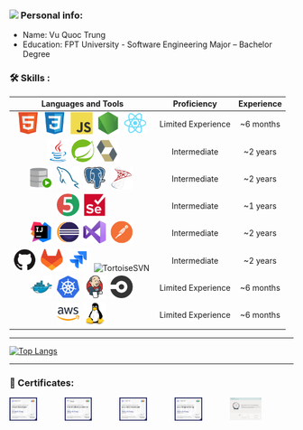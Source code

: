 ### <img src="https://media.giphy.com/media/WUlplcMpOCEmTGBtBW/giphy.gif" width="30"> Personal info:
- Name: Vu Quoc Trung
- Education: FPT University - Software Engineering Major – Bachelor Degree

### :hammer_and_wrench: Skills :
| Languages and Tools | Proficiency | Experience |
| :---: | :---: | :---: |
| <img src="https://github.com/devicons/devicon/blob/master/icons/html5/html5-original.svg" title="HTML" alt="HTML" width="40" height="40"/>&nbsp; <img src="https://github.com/devicons/devicon/blob/master/icons/css3/css3-original.svg"  title="CSS" alt="CSS" width="40" height="40"/>&nbsp; <img src="https://github.com/devicons/devicon/blob/master/icons/javascript/javascript-original.svg" title="JavaScript" alt="JavaScript" width="40" height="40"/>&nbsp;  <img src="https://github.com/devicons/devicon/blob/master/icons/nodejs/nodejs-original.svg" title="NodeJS" alt="NodeJS" width="40" height="40"/>&nbsp; <img src="https://github.com/devicons/devicon/blob/master/icons/react/react-original.svg" title="React" alt="React" width="40" height="40"/>&nbsp;| Limited Experience | ~6 months | 
| <img src="https://github.com/devicons/devicon/blob/master/icons/java/java-original.svg" title="Java" alt="Java" width="40" height="40"/> <img src="https://github.com/devicons/devicon/blob/master/icons/spring/spring-original.svg" title="Spring" alt="Spring" width="40" height="40"/> <img src="https://github.com/devicons/devicon/blob/master/icons/hibernate/hibernate-original.svg" title="Hibernate" alt="Hibernate" width="40" height="40"/>| Intermediate | ~2 years | 
| <img src="https://github.com/devicons/devicon/blob/master/icons/sqldeveloper/sqldeveloper-original.svg" title="SQLDeveloper"  alt="SQLDeveloper" width="40" height="40"/>&nbsp; <img src="https://github.com/devicons/devicon/blob/master/icons/mysql/mysql-original.svg" title="MySQL"  alt="MySQL" width="40" height="40"/>&nbsp; <img src="https://github.com/devicons/devicon/blob/master/icons/postgresql/postgresql-original.svg" title="PostgresSQL"  alt="PostgresSQL" width="40" height="40"/>&nbsp; <img src="https://github.com/devicons/devicon/blob/master/icons/microsoftsqlserver/microsoftsqlserver-original.svg" title="SQLServer"  alt="SQLServer" width="40" height="40"/>&nbsp; | Intermediate | ~2 years | 
| <img src="https://github.com/devicons/devicon/blob/master/icons/junit/junit-original.svg" title="JUnit"  alt="JUnit" width="40" height="40"/>&nbsp; <img src="https://github.com/devicons/devicon/blob/master/icons/selenium/selenium-original.svg" title="Selenium"  alt="Selenium" width="40" height="40"/>&nbsp; | Intermediate | ~1 years | 
| <img src="https://github.com/devicons/devicon/blob/master/icons/intellij/intellij-original.svg" title="IntelliJ" alt="IntelliJ" width="40" height="40"/>&nbsp; <img src="https://github.com/devicons/devicon/blob/master/icons/eclipse/eclipse-original.svg" title="Eclipse" alt="Eclipse" width="40" height="40"/>&nbsp; <img src="https://github.com/devicons/devicon/blob/master/icons/visualstudio/visualstudio-original.svg" title="VSCode" alt="VSCode" width="40" height="40"/>&nbsp; <img src="https://github.com/devicons/devicon/blob/master/icons/postman/postman-original.svg" title="Postman" alt="Postman" width="40" height="40"/>&nbsp; | Intermediate | ~2 years | 
| <img src="https://github.com/devicons/devicon/blob/master/icons/github/github-original.svg" title="GitHub" alt="GitHub" width="40" height="40"/>&nbsp; <img src="https://github.com/devicons/devicon/blob/master/icons/gitlab/gitlab-original.svg" title="GitLab" alt="GitLab" width="40" height="40"/>&nbsp; <img src="https://github.com/devicons/devicon/blob/master/icons/jira/jira-original.svg" title="Jira" alt="Jira" width="40" height="40"/>&nbsp; <img src="https://tortoisesvn.net/assets/img/logo-256x256.png" title="TortoiseSVN" alt="TortoiseSVN" width="40" height="40"/>&nbsp; | Intermediate | ~2 years | 
| <img src="https://github.com/devicons/devicon/blob/master/icons/docker/docker-original.svg" title="Docker" alt="Docker" width="40" height="40"/>&nbsp; <img src="https://github.com/devicons/devicon/blob/master/icons/kubernetes/kubernetes-original.svg" title="Kubernetes" alt="Kubernetes" width="40" height="40"/>&nbsp; <img src="https://github.com/devicons/devicon/blob/master/icons/jenkins/jenkins-original.svg" title="Jenkins" alt="Jenkins" width="40" height="40"/>&nbsp; <img src="https://github.com/devicons/devicon/blob/master/icons/circleci/circleci-plain.svg" title="CircleCI" alt="CircleCI" width="40" height="40"/>&nbsp; | Limited Experience | ~6 months | 
| <img src="https://github.com/devicons/devicon/blob/master/icons/amazonwebservices/amazonwebservices-original-wordmark.svg" title="AWS" alt="AWS" width="40" height="40"/>&nbsp; <img src="https://github.com/devicons/devicon/blob/master/icons/linux/linux-original.svg" title="Linux" alt="Linux" width="40" height="40"/>&nbsp; | Limited Experience | ~6 months | 

---
[![Top Langs](https://github-readme-stats.vercel.app/api/top-langs/?username=trungvq2511)](https://github.com/anuraghazra/github-readme-stats)

---
### 🏅 Certificates:
<div style="display: flex">
    <a href="https://confirm.udacity.com/e/d3834fb0-e866-11ee-9720-7fb50ff20e62"><img src="images/Udacity-Cloud-Developer.png" alt="Udacity-Cloud-Developer" style="display: inline-block; width: 50%"/></a>
    <a href="https://confirm.udacity.com/e/ea663808-1216-11ef-a2ef-0774ceb801cd"><img src="images/Udacity-Intermediate-JavaScript.png" alt="Udacity-Intermediate-JavaScript" style="display: inline-block; width: 50%"/></a>
    <a href="https://confirm.udacity.com/e/c7b2ace2-14b5-11ee-b270-c7125f7026d0"><img src="images/Udacity-Java-Web-Developer.png" alt="Udacity-Java-Web-Developer" style="display: inline-block; width: 50%"/></a>
    <a href="https://confirm.udacity.com/e/b7482474-46e5-11ee-9722-77eccf1e6c7f"><img src="images/Udacity-Java-Programming.png" alt="Udacity-Java-Programming" style="display: inline-block; width: 50%"/></a>
    <a href="https://catalog-education.oracle.com/pls/certview/sharebadge?id=FDD5A83C994AA2311EBC823323F48FE6B15EAF1B0BA28DDFF5A15AC7157143E3"><img src="images/OCA.png" alt="OCA" style="display: inline-block; width: 50%"/></a>
</div>




<!--
I am a Full Stack Developer <img src="https://media.giphy.com/media/WUlplcMpOCEmTGBtBW/giphy.gif" width="30"> from India.
- :telescope: I’m working as a Software Engineer and contributing to frontend and backend for building web applications.

- :seedling: Exploring Technical Content Writing.

- :zap: In my free time, I solve problems on GeeksforGeeks and read tech articles.

- :mailbox:How to reach me: [![Linkedin Badge](https://img.shields.io/badge/-kakbar-blue?style=flat&logo=Linkedin&logoColor=white)](your-linkedin-url)

**trungvq2511/trungvq2511** is a ✨ _special_ ✨ repository because its `README.md` (this file) appears on your GitHub profile.

Here are some ideas to get you started:

- 🔭 I’m currently working on ...
- 🌱 I’m currently learning ...
- 👯 I’m looking to collaborate on ...
- 🤔 I’m looking for help with ...
- 💬 Ask me about ...
- 📫 How to reach me: ...
- 😄 Pronouns: ...
- ⚡ Fun fact: ...
-->
